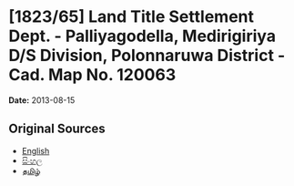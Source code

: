 # [1823/65] Land Title Settlement Dept. - Palliyagodella, Medirigiriya D/S Division, Polonnaruwa District - Cad. Map No. 120063

**Date:** 2013-08-15

## Original Sources

- [English](https://documents.gov.lk/view/extra-gazettes/2013/8/1823-65_E.pdf)
- [සිංහල](https://documents.gov.lk/view/extra-gazettes/2013/8/1823-65_S.pdf)
- [தமிழ்](https://documents.gov.lk/view/extra-gazettes/2013/8/1823-65_T.pdf)
